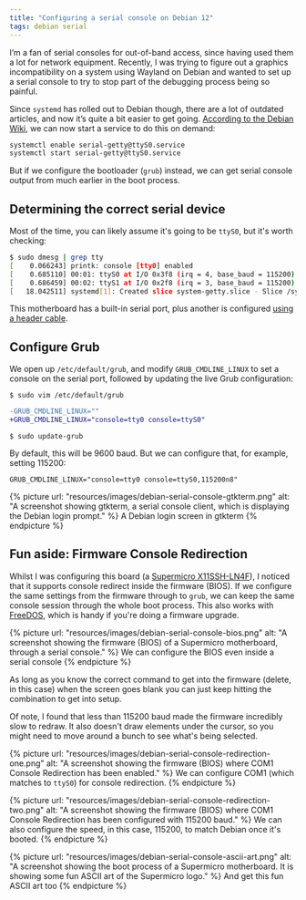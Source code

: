 ```yaml
---
title: "Configuring a serial console on Debian 12"
tags: debian serial
---
```


I’m a fan of serial consoles for out-of-band access, since having used them a
lot for network equipment. Recently, I was trying to figure out a graphics
incompatibility on a system using Wayland on Debian and wanted to set up a
serial console to try to stop part of the debugging process being so painful.

Since `systemd` has rolled out to Debian though, there are a lot of outdated
articles, and now it’s quite a bit easier to get going. [According to the
Debian Wiki][1], we can now start a service to do this on demand:

```sh
systemctl enable serial-getty@ttyS0.service
systemctl start serial-getty@ttyS0.service
```

But if we configure the bootloader (`grub`) instead, we can get serial console
output from much earlier in the boot process.

## Determining the correct serial device

Most of the time, you can likely assume it's going to be `ttyS0`, but it's
worth checking:

```sh
$ sudo dmesg | grep tty
[    0.066243] printk: console [tty0] enabled
[    0.685110] 00:01: ttyS0 at I/O 0x3f8 (irq = 4, base_baud = 115200) is a 16550A
[    0.686459] 00:02: ttyS1 at I/O 0x2f8 (irq = 3, base_baud = 115200) is a 16550A
[   18.042511] systemd[1]: Created slice system-getty.slice - Slice /system/getty.
```

This motherboard has a built-in serial port, plus another is configured [using
a header cable][2].

## Configure Grub

We open up `/etc/default/grub`, and modify `GRUB_CMDLINE_LINUX` to set a
console on the serial port, followed by updating the live Grub configuration:

```
$ sudo vim /etc/default/grub
```

```diff
-GRUB_CMDLINE_LINUX=""
+GRUB_CMDLINE_LINUX="console=tty0 console=ttyS0"
```

```
$ sudo update-grub
```

By default, this will be 9600 baud. But we can configure that, for example,
setting 115200:

```
GRUB_CMDLINE_LINUX="console=tty0 console=ttyS0,115200n8"
```

{% picture url: "resources/images/debian-serial-console-gtkterm.png"
           alt: "A screenshot showing gtkterm, a serial console client, which
           is displaying the Debian login prompt."
%}
  A Debian login screen in gtkterm
{% endpicture %}

## Fun aside: Firmware Console Redirection

Whilst I was configuring this board (a [Supermicro X11SSH-LN4F][3]), I noticed
that it supports console redirect inside the firmware (BIOS). If we configure
the same settings from the firmware through to `grub`, we can keep the same
console session through the whole boot process. This also works with
[FreeDOS][4], which is handy if you're doing a firmware upgrade.

{% picture url: "resources/images/debian-serial-console-bios.png"
           alt: "A screenshot showing the firmware (BIOS) of a Supermicro
           motherboard, through a serial console."
%}
  We can configure the BIOS even inside a serial console
{% endpicture %}

As long as you know the correct command to get into the firmware (delete, in
this case) when the screen goes blank you can just keep hitting the combination
to get into setup.

Of note, I found that less than 115200 baud made the firmware incredibly slow
to redraw. It also doesn't draw elements under the cursor, so you might need to
move around a bunch to see what's being selected.

{% picture url: "resources/images/debian-serial-console-redirection-one.png"
           alt: "A screenshot showing the firmware (BIOS) where COM1 Console
           Redirection has been enabled."
%}
  We can configure COM1 (which matches to `ttyS0`) for console redirection.
{% endpicture %}

{% picture url: "resources/images/debian-serial-console-redirection-two.png"
           alt: "A screenshot showing the firmware (BIOS) where COM1 Console
           Redirection has been configured with 115200 baud."
%}
  We can also configure the speed, in this case, 115200, to match Debian once
  it's booted.
{% endpicture %}


{% picture url: "resources/images/debian-serial-console-ascii-art.png"
           alt: "A screenshot showing the boot process of a Supermicro
           motherboard. It is showing some fun ASCII art of the Supermicro
           logo."
%}
  And get this fun ASCII art too
{% endpicture %}

[1]: https://wiki.debian.org/systemd#Virtual_and_serial_console_changes
[2]: https://www.startech.com/en-gb/cables/pnl9m16
[3]: https://www.supermicro.com/en/products/motherboard/X11SSH-LN4F
[4]: https://freedos.org
